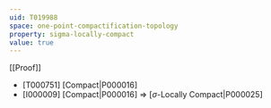 ```yaml
---
uid: T019988
space: one-point-compactification-topology
property: sigma-locally-compact
value: true
---
```

[[Proof]]

* [T000751] [Compact|P000016]
* [I000009] [Compact|P000016] => [$\sigma$-Locally Compact|P000025]

